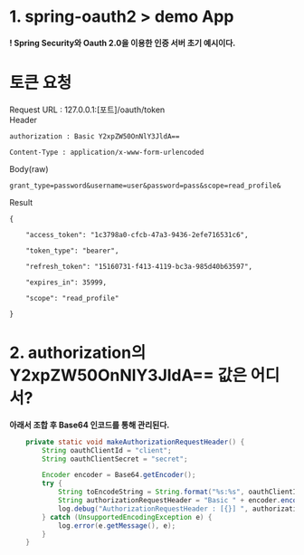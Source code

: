 # 1. spring-oauth2 > demo App <br>
**! Spring Security와 Oauth 2.0을 이용한 인증 서버 초기 예시이다.**<br>

# 토큰 요청
Request URL : 127.0.0.1:[포트]/oauth/token<br>
Header<br>

    authorization : Basic Y2xpZW50OnNlY3JldA==
	
    Content-Type : application/x-www-form-urlencoded
	
Body(raw)<br>

    grant_type=password&username=user&password=pass&scope=read_profile&
	
Result<br>

    {
	
        "access_token": "1c3798a0-cfcb-47a3-9436-2efe716531c6",
		
        "token_type": "bearer",
		
        "refresh_token": "15160731-f413-4119-bc3a-985d40b63597",
		
        "expires_in": 35999,
		
        "scope": "read_profile"
		
    }
	
# 2. authorization의 Y2xpZW50OnNlY3JldA== 값은 어디서?
**아래서 조합 후 Base64 인코드를 통해 관리된다.**
```java
    private static void makeAuthorizationRequestHeader() {
        String oauthClientId = "client";
        String oauthClientSecret = "secret";

        Encoder encoder = Base64.getEncoder();
        try {
            String toEncodeString = String.format("%s:%s", oauthClientId, oauthClientSecret);
            String authorizationRequestHeader = "Basic " + encoder.encodeToString(toEncodeString.getBytes("UTF-8"));
            log.debug("AuthorizationRequestHeader : [{}] ", authorizationRequestHeader);            // Y2xpZW50OnNlY3JldA==
        } catch (UnsupportedEncodingException e) {
            log.error(e.getMessage(), e);
        }
    }
```
